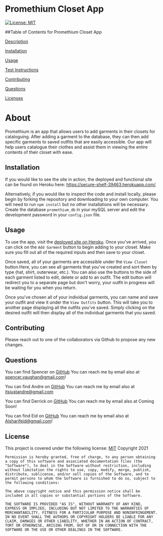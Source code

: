 
# Promethium Closet App
[![License: MIT](https://img.shields.io/badge/License-MIT-yellow.svg)](https://opensource.org/licenses/MIT)
          
 ##Table of Contents for Promethium Closet App
          
[Description](#About)
          
[Installation](#Installation)
          
[Usage](#Usage)
          
[Test Instructions](#Test)
          
[Contributing](#Contributing)
          
[Questions](#Questions)
          
[Licenses](#Licenses)
          
# About
Promethium is an app that allows users to add garments in their closets for cataloguing. After adding a garment to the database, they can then add specific garments to saved outfits that are easily accessible. Our app will help users catalogue their clothes and assist them in viewing the entire contents of their closet with ease.

## Installation

If you would like to see the site in action, the deployed and functional site can be found on Heroku here: <https://secure-shelf-39463.herokuapp.com/>.

Alternatively, if you would like to inspect the code and install locally, please begin by forking the repository and downloading to your own computer. You will need to run ```npm install``` but no other installations will be necessary. Create the database ```promethium_db``` in your mySQL server and edit the development password in your ```config.json``` file.
## Usage
To use the app, visit the [deployed site on Heroku](https://secure-shelf-39463.herokuapp.com/). Once you've arrived, you can click on the ```Add Garment``` button to begin adding to your closet. Make sure you fill out all of the required inputs and then save to your closet. 

Once saved, all of your garments are accessible under the ```View Closet``` button.Here, you can see all garments that you've created and sort them by type (hat, shirt, outerwear, etc.). You can also use the buttons to the side of each garment listed to edit, delete or add to an outfit. The edit button will redirect you to a separate page but don't worry, your outfit in progress will be waiting for you when you return. 

Once you've chosen all of your individual garments, you can name and save your outfit and view it under the ```View Outfits``` button. This will take you to another page displaying all the outfits you've saved. Simply clicking on the desired outfit will then display all of the individual garments that you saved.
## Contributing
Please reach out to one of the collaborators via Github to propose any new changes.
          
## Questions
You can find Spencer on [GitHub](https://www.github.com/spencerv86) 
You can reach me by email also at spencer.vaughan@gmail.com!

You can find Andre on [GitHub](https://www.github.com/AndreDiop) 
You can reach me by email also at itsjustandre@gmail.com 

You can find Derrick on [GitHub](https://www.github.com/derrickhardison) 
You can reach me by email also at Coming Soon!

You can find Eid on [GitHub](https://github.com/alsharifnahas) 
You can reach me by email also at Alsharifeid@gmail.com!

## License
This project is covered under the following 
license:
[MIT](https://opensource.org/licenses/MIT)
Copyright 2021

    Permission is hereby granted, free of charge, to any person obtaining a copy of this software and associated documentation files (the "Software"), to deal in the Software without restriction, including without limitation the rights to use, copy, modify, merge, publish, distribute, sublicense, and/or sell copies of the Software, and to permit persons to whom the Software is furnished to do so, subject to the following conditions:
    
    The above copyright notice and this permission notice shall be included in all copies or substantial portions of the Software.
    
    THE SOFTWARE IS PROVIDED "AS IS", WITHOUT WARRANTY OF ANY KIND, EXPRESS OR IMPLIED, INCLUDING BUT NOT LIMITED TO THE WARRANTIES OF MERCHANTABILITY, FITNESS FOR A PARTICULAR PURPOSE AND NONINFRINGEMENT. IN NO EVENT SHALL THE AUTHORS OR COPYRIGHT HOLDERS BE LIABLE FOR ANY CLAIM, DAMAGES OR OTHER LIABILITY, WHETHER IN AN ACTION OF CONTRACT, TORT OR OTHERWISE, ARISING FROM, OUT OF OR IN CONNECTION WITH THE SOFTWARE OR THE USE OR OTHER DEALINGS IN THE SOFTWARE.
    
    
        